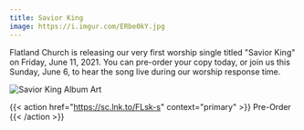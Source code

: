 ```yaml
---
title: Savior King
image: https://i.imgur.com/ERbe0kY.jpg
---
```


Flatland Church is releasing our very first worship single titled "Savior King" on Friday, June 11, 2021. You can pre-order your copy today, or join us this Sunday, June 6, to hear the song live during our worship response time.

![Savior King Album Art](https://i.imgur.com/4IwBWtP.png)

{{< action href="https://sc.lnk.to/FLsk-s" context="primary" >}}
Pre-Order
{{< /action >}}

